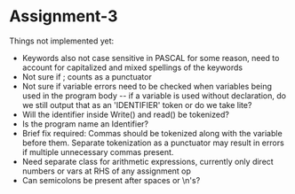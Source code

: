 # Assignment-3

Things not implemented yet:

- Keywords also not case sensitive in PASCAL for some reason, need to account for capitalized and mixed spellings of the keywords
- Not sure if ; counts as a punctuator
- Not sure if variable errors need to be checked when variables being used in the program body -- if a variable is used without declaration, do we still output that as an 'IDENTIFIER' token or do we take lite?
- Will the identifier inside Write() and read() be tokenized?
- Is the program name an Identifier?
- Brief fix required: Commas should be tokenized along with the variable before them. Separate tokenization as a punctuator may result in errors if multiple unnecessary commas present.
- Need separate class for arithmetic expressions, currently only direct numbers or vars at RHS of any assignment op
- Can semicolons be present after spaces or \n's?


